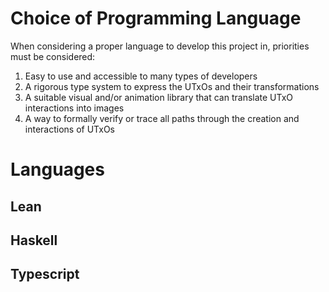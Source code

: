 # Choice of Programming Language

When considering a proper language to develop this project in, priorities must be considered:

1. Easy to use and accessible to many types of developers
2. A rigorous type system to express the UTxOs and their transformations
3. A suitable visual and/or animation library that can translate UTxO interactions into images
4. A way to formally verify or trace all paths through the creation and interactions of UTxOs

# Languages

## Lean

## Haskell

## Typescript
